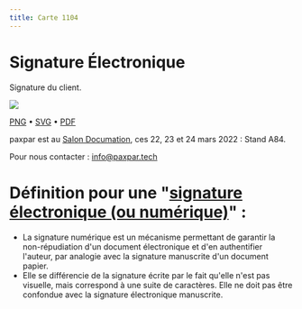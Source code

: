```yaml
---
title: Carte 1104
---
```


# Signature Électronique

Signature du client.


![](https://media.paxpar.tech/ludi/card_1104_recto.png)

[PNG](https://media.paxpar.tech/ludi/card_1104_recto.png) • [SVG](https://media.paxpar.tech/ludi/card_1104_recto.svg) • [PDF](https://media.paxpar.tech/ludi/card_1104_recto.pdf)

paxpar est au [Salon Documation](https://www.documation.fr/info_societe/527/paxpartech.html), ces 22, 23 et 24 mars 2022 : Stand A84.

Pour nous contacter : info@paxpar.tech

# Définition pour une "[signature électronique (ou numérique)](https://fr.wikipedia.org/wiki/Signature_num%C3%A9rique)" :
  - La signature numérique est un mécanisme permettant de garantir la non-répudiation d'un document électronique et d'en authentifier l'auteur, par analogie avec la signature manuscrite d'un document papier.
  - Elle se différencie de la signature écrite par le fait qu'elle n'est pas visuelle, mais correspond à une suite de caractères. Elle ne doit pas être confondue avec la signature électronique manuscrite.


